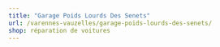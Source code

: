 ```yaml
---
title: "Garage Poids Lourds Des Senets"
url: /varennes-vauzelles/garage-poids-lourds-des-senets/
shop: réparation de voitures
---
```

